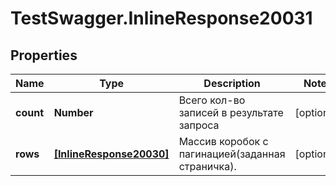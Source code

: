 # TestSwagger.InlineResponse20031

## Properties

Name | Type | Description | Notes
------------ | ------------- | ------------- | -------------
**count** | **Number** | Всего кол-во записей в результате запроса | [optional] 
**rows** | [**[InlineResponse20030]**](InlineResponse20030.md) | Массив коробок c пагинацией(заданная страничка). | [optional] 


